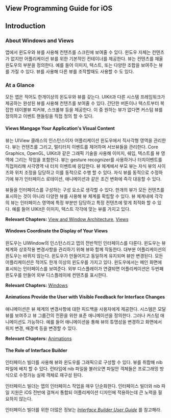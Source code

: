 ## View Programming Guide for iOS

## Introduction

### About Windows and Views

앱에서 윈도우와 뷰를 사용해 컨텐츠를 스크린에 보여줄 수 있다. 윈도우 자체는 컨텐츠가 없지만 어플리케이션 뷰를 위한 기본적인 컨테이너를 제공한다. 뷰는 컨텐츠를 채울 윈도우의 부분을 정의한다. 예를 들어 이미지, 텍스트, 또는 다양한 조합을 보여주는 뷰를 가질 수 있다. 뷰를 사용해 다른 뷰를 조작할때도 사용할 수 도 있다.

### At a Glance

모든 앱은 적어도 한개이상의 윈도우와 뷰를 갖는다. UIKit과 다른 시스템 프레임워크가 제공하는 완성된 뷰를 사용해 컨텐츠를 보여줄 수 있다. 간단한 버튼이나 텍스트부터 복잡한 테이블뷰 피커뷰, 스크롤뷰 등을 제공한다. 이 중 원하는 뷰가 없다면 커스텀 뷰를 정의하고 이벤트 핸들링을 직접 정의 할 수 있다.

#### Views Mangage Your Application's Visual Content

뷰는 UIView 클래스의 인스턴스이자 어플리케이션 윈도우에서 직사각형 영역을 관리한다. 뷰는 컨텐츠를 그리고, 멀티터치 이벤트를 제어하며 서브뷰들을 관리한다. Core Graphics, OpenGL, UIKit과 같은 그래픽 기술을 사용해 이미지, 쉐입, 텍스트를 뷰 영역에 그리는 작업을 포함한다. 뷰는 gesture recognizer를 사용하거나 터치이벤트를 직접처리해 사각영역 내 터치 이벤트에 응답한다. 뷰 체계에서 부모 뷰는 자식 뷰의 사이즈와 위치 조정을 담당하고 이를 동적으로 수행 할 수 있다. 자식 뷰를 동적으로 수정하기에 뷰가 인터페이스 로테이션, 애니메이션과 같은 조건 변화에 즉각 대응할 수 있다.

뷰들을 인터페이스를 구성하는 구성 요소로 생각할 수 있다. 한개의 뷰가 모든 컨텐츠를 표시하는 것이 아니라 다양한 뷰를 사용해 뷰 체계를 확립할 수 있다. 뷰 체계내에 각각의 뷰는 인터페이스 영역에 특정 부분만 담당하고 특정 컨텐츠에 맞게 최적화 할 수 있다. 예를 들어 UIKit은 이미지, 텍스트 각각에 맞는 뷰를 가지고 있다.

**Relevant Chapters:** [View and Window Architecture](https://developer.apple.com/library/archive/documentation/WindowsViews/Conceptual/ViewPG_iPhoneOS/WindowsandViews/WindowsandViews.html#//apple_ref/doc/uid/TP40009503-CH2-SW1), [Views](https://developer.apple.com/library/archive/documentation/WindowsViews/Conceptual/ViewPG_iPhoneOS/CreatingViews/CreatingViews.html#//apple_ref/doc/uid/TP40009503-CH5-SW1)

#### Windows Coordinate the Display of Your Views

윈도우는 UIWindow의 인스턴스리고 앱의 전반적인 인터페이스를 다룬다. 윈도우는 뷰 체계와 상호작용 변경사항을 관리하기 위해 뷰와 함께 작동한다. 대부분 어플리케이션의 윈도우는 바뀌지 않는다. 윈도우가 만들어지고 동일하게 유지되며 뷰만 변경된다. 모든 어플리케이션은 적어도 한개 이상의 윈도우를 가지고 있다. 윈도우에서는 메인 화면에 표시되는 인터페이스를 보여준다. 외부 디스플레이가 연결되면 어플리케이션은 두번째 윈도우를 만들어 외부 디스플레이에 컨텐츠를 표시한다.

**Relevant Chapters:** [Windows](https://developer.apple.com/library/archive/documentation/WindowsViews/Conceptual/ViewPG_iPhoneOS/CreatingWindows/CreatingWindows.html#//apple_ref/doc/uid/TP40009503-CH4-SW1)

#### Animations Provide the User with Visible Feedback for Interface Changes

애니메이션은 뷰 체계의 변경사항에 대한 피드백을 사용자에게 제공한다. 시스템은 모달 뷰를 보여주고 뷰 그룹간의 전환을 위한 표준 애니메이션을 정의한다. 그러나 커스텀 애니메이션도  가능하다. 예를 들어 애니메이션을 통해 뷰의 튜명성을 변경하고 화면에서 위치 변경, 배경색 등을 변경할 수 있다.

**Relevant Chapters:** [Animations](https://developer.apple.com/library/archive/documentation/WindowsViews/Conceptual/ViewPG_iPhoneOS/AnimatingViews/AnimatingViews.html#//apple_ref/doc/uid/TP40009503-CH6-SW1)

#### The Role of Interface Builder

인터페이스 빌더를 사용해 뷰와 윈도우를 그래픽으로 구성할 수 있다. 뷰를 취합해 nib 파일에 배치 할 수 있다. 런타임에 nib 파일을 불러오면 파일안 객체들은 프로그래밍 방식으로 수정가능 실제 객체로 재구성 된다.

인터페이스 빌더는 앱의 인터페이스 작업을 매우 단순화한다. 인터페이스 빌더와 nib 파일 지원은 iOS 전반에 걸쳐서 통합되 어플리케이션 디자인에 적용하는데 큰 노력을 필요하지 않는다.

인터페이스 빌더를 위한 더많은 정보는  *[Interface Builder User Guide](https://developer.apple.com/library/archive/documentation/DeveloperTools/Conceptual/IB_UserGuide/Introduction/Introduction.html#//apple_ref/doc/uid/TP40005344)* 를 참고해라. 

